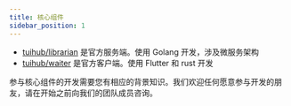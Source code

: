 ```yaml
---
title: 核心组件
sidebar_position: 1
---
```


- [tuihub/librarian](https://github.com/tuihub/librarian) 是官方服务端。使用 Golang 开发，涉及微服务架构
- [tuihub/waiter](https://github.com/tuihub/waiter) 是官方客户端。使用 Flutter 和 rust 开发

参与核心组件的开发需要您有相应的背景知识。我们欢迎任何愿意参与开发的朋友，请在开始之前向我们的团队成员咨询。
